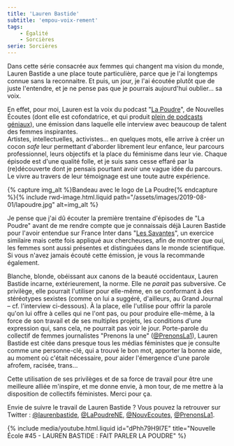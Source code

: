 ```yaml
---
title: 'Lauren Bastide'
subtitle: 'empou-voix-rement'
tags:
    - Égalité
    - Sorcières
serie: Sorcières
---
```


Dans cette série consacrée aux femmes qui changent ma vision du monde, Lauren
Bastide a une place toute particulière, parce que je l'ai longtemps connue sans
la reconnaitre. Et puis, un jour, je l'ai écoutée plutôt que de juste
l'entendre, et je ne pense pas que je pourrais aujourd'hui oublier… sa voix.

En effet, pour moi, Lauren est la voix du podcast
"[La Poudre](https://www.nouvellesecoutes.fr/la-poudre/)", de Nouvelles Écoutes
(dont elle est cofondatrice, et qui produit
[plein de podcasts géniaux](https://www.nouvellesecoutes.fr/)), une émission
dans laquelle elle interview avec beaucoup de talent des femmes inspirantes.  
Artistes, intellectuelles, activistes… en quelques mots, elle arrive à créer un
cocon _safe_ leur permettant d'aborder librement leur enfance, leur parcours
professionnel, leurs objectifs et la place du féminisme dans leur vie. Chaque
épisode est d'une qualité folle, et je suis sans cesse effaré par la
(re)découverte dont je pensais pourtant avoir une vague idée du parcours. Le
vivre au travers de leur témoignage est une toute autre expérience.

{% capture img_alt %}Bandeau avec le logo de La
Poudre{% endcapture %}{% include rwd-image.html.liquid
path="/assets/images/2019-08-01/lapoudre.jpg"
alt=img_alt
%}

Je pense que j'ai dû écouter la première trentaine d'épisodes de "La Poudre"
avant de me rendre compte que je connaissais déjà Lauren Bastide pour l'avoir
entendue sur France Inter dans
"[Les Savantes](https://www.franceinter.fr/emissions/les-savantes)", un exercice
similaire mais cette fois appliqué aux chercheuses, afin de montrer que oui, les
femmes sont aussi présentes et distinguées dans le monde scientifique. Si vous
n'avez jamais écouté cette émission, je vous la recommande également.

Blanche, blonde, obéissant aux canons de la beauté occidentaux, Lauren Bastide
incarne, extérieurement, la norme. Elle ne _parait_ pas subversive. Ce
privilège, elle pourrait l'utiliser pour elle-même, en se conformant à des
stéréotypes sexistes (comme on lui a suggéré, d'ailleurs, au Grand Journal – cf.
l'interview ci-dessous). À la place, elle l'utilise pour offrir la parole qu'on
lui offre à celles qui ne l'ont pas, ou pour produire elle-même, à la force de
son travail et de ses multiples projets, les conditions d'une expression qui,
sans cela, ne pourrait pas voir le jour. Porte-parole du collectif de femmes
journalistes "Prenons la une"
([@PrenonsLa1](https://twitter.com/prenonsla1?lang=fr)), Lauren Bastide est
citée dans presque tous les médias féministes que je consulte comme une
personne-clé, qui a trouvé le bon mot, apporter la bonne aide, au moment où
c'était nécessaire, pour aider l'émergence d'une parole afrofem, racisée, trans…

Cette utilisation de ses privilèges et de sa force de travail pour être une
meilleure alliée m'inspire, et me donne envie, à mon tour, de me mettre à la
disposition de collectifs féministes. Merci pour ça.

Envie de suivre le travail de Lauren Bastide ? Vous pouvez la retrouver sur
Twitter :
[@laurenbastide](<[@laurenbastide](https://twitter.com/laurenbastide)>),
[@LaPoudreNE](https://twitter.com/lapoudreNE),
[@NouvEcoutes](https://twitter.com/nouvecoutes),
[@PrenonsLa1](https://twitter.com/prenonsla1).

{% include media/youtube.html.liquid id="dPhh79H9I7E" title="Nouvelle École #45 - LAUREN BASTIDE : FAIT PARLER LA POUDRE" %}

